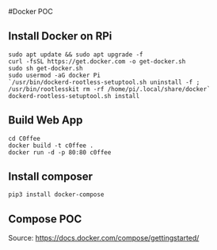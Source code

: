 #Docker POC

## Install Docker on RPi

```
sudo apt update && sudo apt upgrade -f
curl -fsSL https://get.docker.com -o get-docker.sh
sudo sh get-docker.sh
sudo usermod -aG docker Pi
`/usr/bin/dockerd-rootless-setuptool.sh uninstall -f ; /usr/bin/rootlesskit rm -rf /home/pi/.local/share/docker`
dockerd-rootless-setuptool.sh install
```

## Build Web App

```
cd C0ffee
docker build -t c0ffee .
docker run -d -p 80:80 c0ffee
```

## Install composer

```
pip3 install docker-compose
```

## Compose POC

Source: https://docs.docker.com/compose/gettingstarted/

```

```